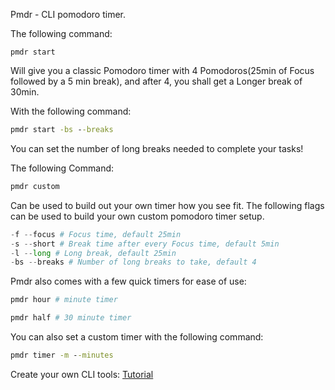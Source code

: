 Pmdr - CLI pomodoro timer.

The following command:

```
pmdr start
```

Will give you a classic Pomodoro timer with 4 Pomodoros(25min of Focus followed by a 5 min break), and after 4, you shall get a Longer break of 30min.

With the following command:

```cmd
pmdr start -bs --breaks
```

You can set the number of long breaks needed to complete your tasks!

The following Command:

```cmd
pmdr custom
```

Can be used to build out your own timer how you see fit.
The following flags can be used to build your own custom pomodoro timer setup.

```python
-f --focus # Focus time, default 25min
-s --short # Break time after every Focus time, default 5min
-l --long # Long break, default 25min
-bs --breaks # Number of long breaks to take, default 4
```

Pmdr also comes with a few quick timers for ease of use:

```python
pmdr hour # minute timer

pmdr half # 30 minute timer
```

You can also set a custom timer with the following command:

```cmd
pmdr timer -m --minutes
```

Create your own CLI tools: [Tutorial](https://medium.com/nerd-for-tech/how-to-build-and-distribute-a-cli-tool-with-python-537ae41d9d78)
